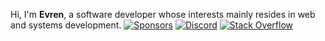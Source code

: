 Hi, I'm **Evren**, a software developer whose interests mainly resides in web and systems development.
[![Sponsors](https://img.shields.io/github/sponsors/senev3141?color=pink&label=Sponsors&logo=Github&logoColor=white&style=flat-square)](https://github.com/sponsors/senev3141)
[![Discord](https://img.shields.io/discord/1110975004511850597?color=blue&label=Discord&logo=Discord&logoColor=white&style=flat-square)](https://discord.gg/HF8WUKP8Gk)
[![Stack Overflow](https://img.shields.io/stackexchange/stackoverflow/r/21221703?order=desc&sort=reputation&site=stackoverflow?color=orange&label=Stack%20Overflow&logo=StackOverflow&logoColor=white&style=flat-square)](https://stackoverflow.com/users/21221703/senev314?tab=profile)
